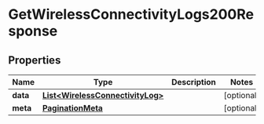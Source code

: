 

# GetWirelessConnectivityLogs200Response


## Properties

| Name | Type | Description | Notes |
|------------ | ------------- | ------------- | -------------|
|**data** | [**List&lt;WirelessConnectivityLog&gt;**](WirelessConnectivityLog.md) |  |  [optional] |
|**meta** | [**PaginationMeta**](PaginationMeta.md) |  |  [optional] |



